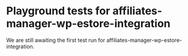 # Playground tests for affiliates-manager-wp-estore-integration
We are still awaiting the first test run for affiliates-manager-wp-estore-integration.
